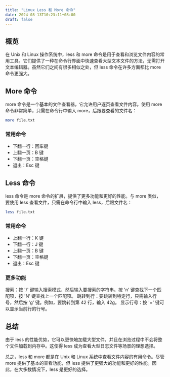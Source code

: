 ```yaml
---
title: "Linux Less 和 More 命令"
date: 2024-08-13T10:23:11+08:00
draft: false
---
```

## 概览
在 Unix 和 Linux 操作系统中，less 和 more 命令是用于查看和浏览文件内容的常用工具。它们提供了一种在命令行界面中快速查看大型文本文件的方法，无需打开文本编辑器。虽然它们之间有很多相似之处，但 less 命令在许多方面都比 more 命令更强大。

## More 命令
more 命令是一个基本的文件查看器，它允许用户逐页查看文件内容。使用 more 命令非常简单，只需在命令行中输入 more，后跟要查看的文件名：

```bash
more file.txt
```

### 常用命令
- 下翻一行：回车键
- 上翻一页：B 键
- 下翻一页：空格键
- 退出：Esc 键

## Less 命令
less 命令是 more 命令的扩展，提供了更多功能和更好的性能。与 more 类似，要使用 less 查看文件，只需在命令行中输入 less，后跟文件名：

```bash
less file.txt
```

### 常用命令
- 上翻一行：K 键
- 下翻一行：J 键
- 上翻一页：B 键
- 下翻一页：空格键
- 退出：Esc 键

### 更多功能
搜索：按 '/' 键输入搜索模式，然后输入要搜索的字符串。按 'n' 键查找下一个匹配项，按 'N' 键查找上一个匹配项。
跳转到行：要跳转到特定行，只需输入行号，然后按 'g' 键。例如，要跳转到第 42 行，输入 42g。
显示行号：按 '=' 键可以显示当前行的行号。

## 总结
由于 less 的性能优势，它可以更快地加载大型文件，并且在浏览过程中不会将整个文件加载到内存中。这使得 less 成为查看大型日志文件等场景的理想选择。

总之，less 和 more 都是在 Unix 和 Linux 系统中查看文件内容的有用命令。尽管 more 提供了基本的查看功能，但 less 提供了更强大的功能和更好的性能。因此，在大多数情况下，less 是更好的选择。
